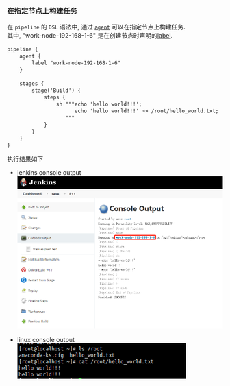 ### 在指定节点上构建任务

在 `pipeline` 的 `DSL` 语法中, 通过 [`agent`](https://www.jenkins.io/doc/book/pipeline/syntax/#agent-parameters) 可以在指定节点上构建任务.     
其中, "work-node-192-168-1-6" 是在创建节点时声明的[label](new_node.md).

```shell
pipeline {
    agent {
        label "work-node-192-168-1-6"
    }
    
    stages {
        stage('Build') {
            steps {
                sh """echo 'hello world!!!'; 
                      echo 'hello world!!!' >> /root/hello_world.txt;
                   """
            }
        }
    }
}
```

执行结果如下
- jenkins console output  
   ![choose_node_for_build_1](../imgs/choose_node_for_build_1.png)
   
- linux console output  
   ![choose_node_for_build_2](../imgs/choose_node_for_build_2.png)